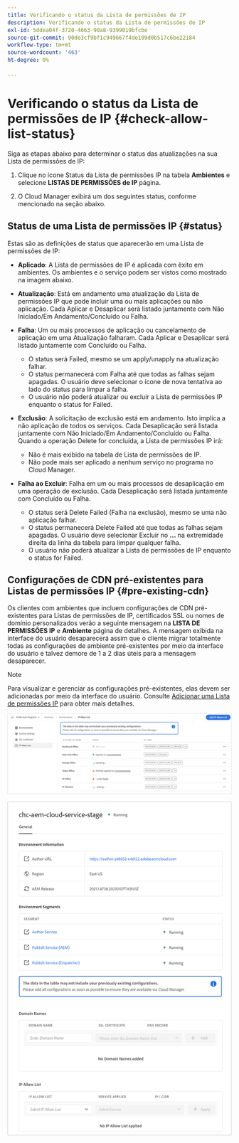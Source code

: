```yaml
---
title: Verificando o status da Lista de permissões de IP
description: Verificando o status da Lista de permissões de IP
exl-id: 5ddea04f-3720-4663-90a8-9399019bfcbe
source-git-commit: 90de3cf9bf1c949667f4de109d0b517c6be22184
workflow-type: tm+mt
source-wordcount: '463'
ht-degree: 0%

---
```


# Verificando o status da Lista de permissões de IP {#check-allow-list-status}

Siga as etapas abaixo para determinar o status das atualizações na sua Lista de permissões de IP:

1. Clique no ícone Status da Lista de permissões IP na tabela **Ambientes** e selecione **LISTAS DE PERMISSÕES de IP** página.

1. O Cloud Manager exibirá um dos seguintes status, conforme mencionado na seção abaixo.

## Status de uma Lista de permissões IP {#status}

Estas são as definições de status que aparecerão em uma Lista de permissões de IP:

* **Aplicado**: A Lista de permissões de IP é aplicada com êxito em ambientes.  Os ambientes e o serviço podem ser vistos como mostrado na imagem abaixo.

* **Atualização**: Está em andamento uma atualização da Lista de permissões IP que pode incluir uma ou mais aplicações ou não aplicação. Cada Aplicar e Desaplicar será listado juntamente com Não Iniciado/Em Andamento/Concluído ou Falha.

* **Falha**: Um ou mais processos de aplicação ou cancelamento de aplicação em uma Atualização falharam. Cada Aplicar e Desaplicar será listado juntamente com Concluído ou Falha.
   * O status será Failed, mesmo se um apply/unapply na atualização falhar.
   * O status permanecerá com Falha até que todas as falhas sejam apagadas. O usuário deve selecionar o ícone de nova tentativa ao lado do status para limpar a falha.
   * O usuário não poderá atualizar ou excluir a Lista de permissões IP enquanto o status for Failed.

* **Exclusão**: A solicitação de exclusão está em andamento. Isto implica a não aplicação de todos os serviços. Cada Desaplicação será listada juntamente com Não Iniciado/Em Andamento/Concluído ou Falha.
Quando a operação Delete for concluída, a Lista de permissões IP irá:
   * Não é mais exibido na tabela de Lista de permissões de IP.
   * Não pode mais ser aplicado a nenhum serviço no programa no Cloud Manager.

* **Falha ao Excluir**: Falha em um ou mais processos de desaplicação em uma operação de exclusão. Cada Desaplicação será listada juntamente com Concluído ou Falha.

   * O status será Delete Failed (Falha na exclusão), mesmo se uma não aplicação falhar.
   * O status permanecerá Delete Failed até que todas as falhas sejam apagadas. O usuário deve selecionar Excluir no **...** na extremidade direita da linha da tabela para limpar qualquer falha.
   * O usuário não poderá atualizar a Lista de permissões de IP enquanto o status for Failed.

## Configurações de CDN pré-existentes para Listas de permissões IP {#pre-existing-cdn}

Os clientes com ambientes que incluem configurações de CDN pré-existentes para Listas de permissões de IP, certificados SSL ou nomes de domínio personalizados verão a seguinte mensagem na **LISTA DE PERMISSÕES IP** e **Ambiente** página de detalhes. A mensagem exibida na interface do usuário desaparecerá assim que o cliente migrar totalmente todas as configurações de ambiente pré-existentes por meio da interface do usuário e talvez demore de 1 a 2 dias úteis para a mensagem desaparecer.

>[!NOTE]
>Para visualizar e gerenciar as configurações pré-existentes, elas devem ser adicionadas por meio da interface do usuário. Consulte [Adicionar uma Lista de permissões IP](/help/implementing/cloud-manager/ip-allow-lists/add-ip-allow-lists.md) para obter mais detalhes.

![](/help/implementing/cloud-manager/assets/ip-allow-list-message1.png)

![](/help/implementing/cloud-manager/assets/ip-allow-list-message2.png)
